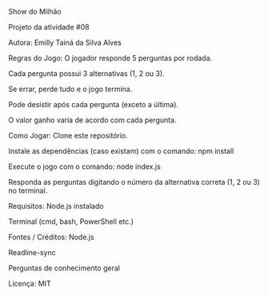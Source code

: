 Show do Milhão

Projeto da atividade #08

Autora: Emilly Tainá da Silva Alves

Regras do Jogo:
O jogador responde 5 perguntas por rodada.

Cada pergunta possui 3 alternativas (1, 2 ou 3).

Se errar, perde tudo e o jogo termina.

Pode desistir após cada pergunta (exceto a última).

O valor ganho varia de acordo com cada pergunta.

Como Jogar:
Clone este repositório.

Instale as dependências (caso existam) com o comando:
npm install

Execute o jogo com o comando:
node index.js

Responda as perguntas digitando o número da alternativa correta (1, 2 ou 3) no terminal.

Requisitos:
Node.js instalado

Terminal (cmd, bash, PowerShell etc.)

Fontes / Créditos:
Node.js

Readline-sync

Perguntas de conhecimento geral

Licença:
MIT
